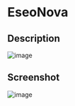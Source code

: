 # EseoNova

## Description

![image](https://user-images.githubusercontent.com/66129931/173108675-9eb7f8c4-9b59-41d6-9448-a203df126031.png)

## Screenshot

![image](https://user-images.githubusercontent.com/66129931/169667515-67828e1a-77cf-4375-947c-74da1a79bad1.png)
